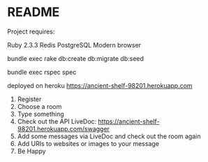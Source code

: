 # README

Project requires:

Ruby 2.3.3
Redis
PostgreSQL
Modern browser

bundle exec rake db:create db:migrate db:seed

bundle exec rspec spec

deployed on heroku
https://ancient-shelf-98201.herokuapp.com

1) Register
2) Choose a room
3) Type something
4) Check out the API LiveDoc: https://ancient-shelf-98201.herokuapp.com/swagger
5) Add some messages via LiveDoc and check out the room again
6) Add URIs to websites or images to your message
7) Be Happy